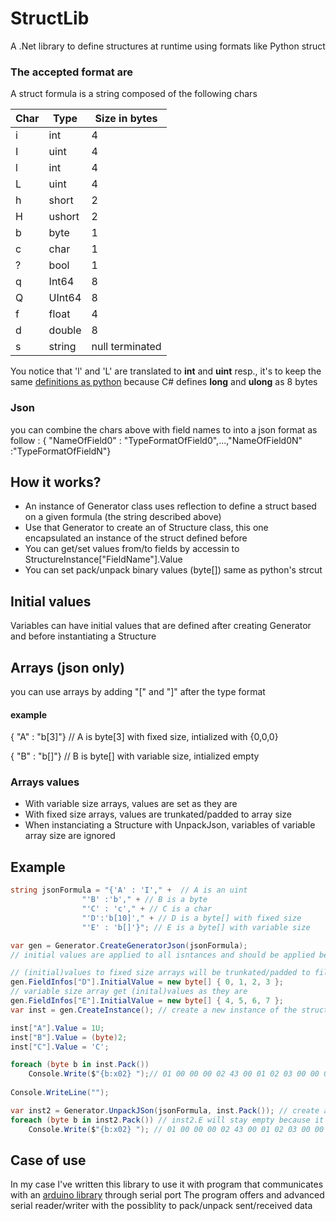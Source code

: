 # StructLib
A .Net library to define structures at runtime using formats like Python struct

### The accepted format are
A struct formula is a string composed of the following chars

| Char | Type | Size in bytes   |
------|------|-------|
| i | int   | 4                 |
| I | uint  | 4                 |
| l | int   | 4                 |
| L | uint  | 4                 |
| h | short | 2                 |
| H | ushort| 2                 |
| b | byte  | 1                 |
| c | char  | 1                 |
| ? | bool  | 1                 |
| q | Int64 | 8                 |
| Q | UInt64| 8                 |
| f | float | 4                 |
| d | double| 8                 |
| s | string| null terminated   |

You notice that 'l' and 'L' are translated to **int** and **uint** resp., it's to keep the same [definitions as python][format-characters] because C# defines **long** and **ulong** as 8 bytes

### Json
you can combine the chars above with field names to into a json format as follow : 
{ "NameOfField0" : "TypeFormatOfField0",...,"NameOfField0N" :"TypeFormatOfFieldN"}

## How it works?
* An instance of Generator class uses reflection to define a struct based on a given formula (the string described above)
* Use that Generator to create an of Structure class, this one encapsulated an instance of the struct defined before
* You can get/set values from/to fields by accessin to StructureInstance["FieldName"].Value
* You can set pack/unpack binary values (byte[]) same as python's strcut

## Initial values
Variables can have initial values that are defined after creating Generator and before instantiating a Structure

## Arrays (json only)
you can use arrays by adding "[" and "]" after the type format

#### example
{ "A" : "b[3]"} // A is byte[3] with fixed size, intialized with {0,0,0}

{ "B" : "b[]"} // B is byte[] with variable size, intialized empty

### Arrays values
* With variable size arrays, values are set as they are
* With fixed size arrays, values are trunkated/padded to array size
* When instanciating a Structure with UnpackJson, variables of variable array size are ignored

## Example
```C#
string jsonFormula = "{'A' : 'I'," +  // A is an uint
				"'B' :'b'," + // B is a byte
				"'C' : 'c'," + // C is a char 
				"'D':'b[10]'," + // D is a byte[] with fixed size
				"'E' : 'b[]'}"; // E is a byte[] with variable size

var gen = Generator.CreateGeneratorJson(jsonFormula);
// initial values are applied to all isntances and should be applied before instantiation

// (initial)values to fixed size arrays will be trunkated/padded to fill the size
gen.FieldInfos["D"].InitialValue = new byte[] { 0, 1, 2, 3 }; 
// variable size array get (inital)values as they are
gen.FieldInfos["E"].InitialValue = new byte[] { 4, 5, 6, 7 }; 
var inst = gen.CreateInstance(); // create a new instance of the struct

inst["A"].Value = 1U;
inst["B"].Value = (byte)2;
inst["C"].Value = 'C';

foreach (byte b in inst.Pack())
    Console.Write($"{b:x02} ");// 01 00 00 00 02 43 00 01 02 03 00 00 00 00 00 00 04 05 06 07
    
Console.WriteLine("");

var inst2 = Generator.UnpackJSon(jsonFormula, inst.Pack()); // create another instance of the struct using data packed from the previous one
foreach (byte b in inst2.Pack()) // inst2.E will stay empty because it has a variable size
    Console.Write($"{b:x02} "); // 01 00 00 00 02 43 00 01 02 03 00 00 00 00 00 00
```

## Case of use
In my case I've written this library to use it with program that communicates with an [arduino library][fiknigh] through serial port
The program offers and advanced serial reader/writer with the possiblity to pack/unpack sent/received data

[format-characters]:https://docs.python.org/2/library/struct.html#format-characters
[fiknigh]:https://github.com/cobrce/FiKnight
